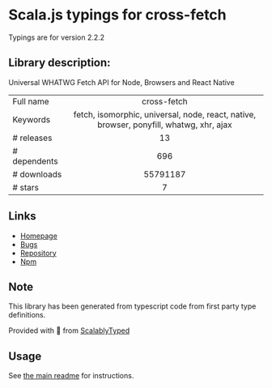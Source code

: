 
# Scala.js typings for cross-fetch

Typings are for version 2.2.2

## Library description:
Universal WHATWG Fetch API for Node, Browsers and React Native

|                    |                 |
| ------------------ | :-------------: |
| Full name          | cross-fetch |
| Keywords           | fetch, isomorphic, universal, node, react, native, browser, ponyfill, whatwg, xhr, ajax |
| # releases         | 13 |
| # dependents       | 696 |
| # downloads        | 55791187 |
| # stars            | 7 |

## Links
- [Homepage](https://github.com/lquixada/cross-fetch)
- [Bugs](https://github.com/lquixada/cross-fetch/issues)
- [Repository](https://github.com/lquixada/cross-fetch)
- [Npm](https://www.npmjs.com/package/cross-fetch)
    


## Note
This library has been generated from typescript code from first party type definitions.

Provided with :purple_heart: from [ScalablyTyped](https://github.com/oyvindberg/ScalablyTyped)

## Usage
See [the main readme](../../readme.md) for instructions.


